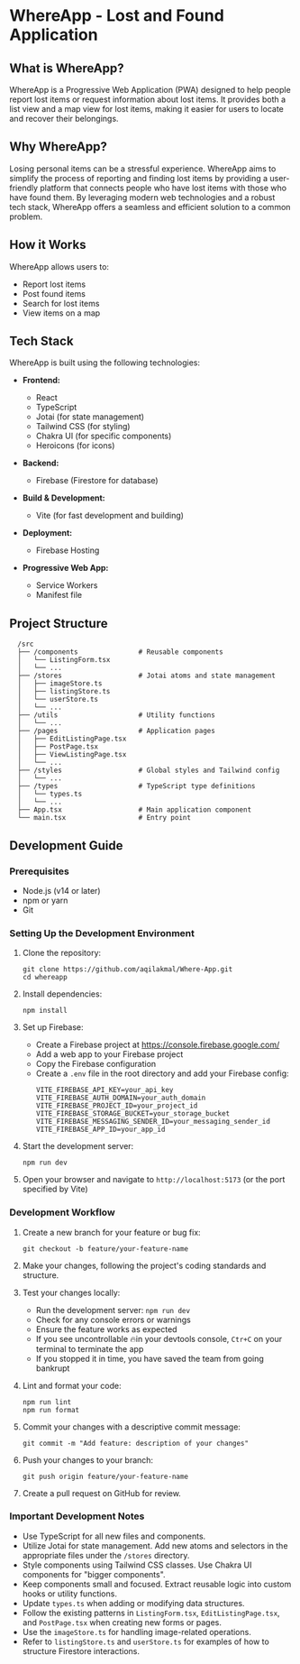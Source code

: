 # WhereApp - Lost and Found Application

## What is WhereApp?

WhereApp is a Progressive Web Application (PWA) designed to help people report lost items or request information about lost items. It provides both a list view and a map view for lost items, making it easier for users to locate and recover their belongings.

## Why WhereApp?

Losing personal items can be a stressful experience. WhereApp aims to simplify the process of reporting and finding lost items by providing a user-friendly platform that connects people who have lost items with those who have found them. By leveraging modern web technologies and a robust tech stack, WhereApp offers a seamless and efficient solution to a common problem.

## How it Works

WhereApp allows users to:
- Report lost items
- Post found items
- Search for lost items
- View items on a map

## Tech Stack

WhereApp is built using the following technologies:

- **Frontend:**
  - React
  - TypeScript
  - Jotai (for state management)
  - Tailwind CSS (for styling)
  - Chakra UI (for specific components)
  - Heroicons (for icons)

- **Backend:**
  - Firebase (Firestore for database)

- **Build & Development:**
  - Vite (for fast development and building)

- **Deployment:**
  - Firebase Hosting

- **Progressive Web App:**
  - Service Workers
  - Manifest file

## Project Structure

```
  /src
  ├── /components               # Reusable components
  │   └── ListingForm.tsx
  │   └── ...
  ├── /stores                   # Jotai atoms and state management
  │   ├── imageStore.ts
  │   ├── listingStore.ts
  │   └── userStore.ts
  │   └── ...
  ├── /utils                    # Utility functions
  │   └── ...
  ├── /pages                    # Application pages
  │   ├── EditListingPage.tsx
  │   ├── PostPage.tsx
  │   ├── ViewListingPage.tsx
  │   └── ...
  ├── /styles                   # Global styles and Tailwind config
  │   └── ...
  ├── /types                    # TypeScript type definitions
  │   └── types.ts
  │   └── ...
  ├── App.tsx                   # Main application component
  └── main.tsx                  # Entry point
```

## Development Guide

### Prerequisites

- Node.js (v14 or later)
- npm or yarn
- Git

### Setting Up the Development Environment

1. Clone the repository:
   ```
   git clone https://github.com/aqilakmal/Where-App.git
   cd whereapp
   ```

2. Install dependencies:
   ```
   npm install
   ```

3. Set up Firebase:
   - Create a Firebase project at https://console.firebase.google.com/
   - Add a web app to your Firebase project
   - Copy the Firebase configuration
   - Create a `.env` file in the root directory and add your Firebase config:
     ```
     VITE_FIREBASE_API_KEY=your_api_key
     VITE_FIREBASE_AUTH_DOMAIN=your_auth_domain
     VITE_FIREBASE_PROJECT_ID=your_project_id
     VITE_FIREBASE_STORAGE_BUCKET=your_storage_bucket
     VITE_FIREBASE_MESSAGING_SENDER_ID=your_messaging_sender_id
     VITE_FIREBASE_APP_ID=your_app_id
     ```

4. Start the development server:
   ```
   npm run dev
   ```

5. Open your browser and navigate to `http://localhost:5173` (or the port specified by Vite)

### Development Workflow

1. Create a new branch for your feature or bug fix:
   ```
   git checkout -b feature/your-feature-name
   ```

2. Make your changes, following the project's coding standards and structure.

3. Test your changes locally:
   - Run the development server: `npm run dev`
   - Check for any console errors or warnings
   - Ensure the feature works as expected
   - If you see uncontrollable 🔥in your devtools console, `Ctr+C` on your terminal to terminate the app
   - If you stopped it in time, you have saved the team from going bankrupt

4. Lint and format your code:
   ```
   npm run lint
   npm run format
   ```

5. Commit your changes with a descriptive commit message:
   ```
   git commit -m "Add feature: description of your changes"
   ```

6. Push your changes to your branch:
   ```
   git push origin feature/your-feature-name
   ```

7. Create a pull request on GitHub for review.

### Important Development Notes

- Use TypeScript for all new files and components.
- Utilize Jotai for state management. Add new atoms and selectors in the appropriate files under the `/stores` directory.
- Style components using Tailwind CSS classes. Use Chakra UI components for "bigger components".
- Keep components small and focused. Extract reusable logic into custom hooks or utility functions.
- Update `types.ts` when adding or modifying data structures.
- Follow the existing patterns in `ListingForm.tsx`, `EditListingPage.tsx`, and `PostPage.tsx` when creating new forms or pages.
- Use the `imageStore.ts` for handling image-related operations.
- Refer to `listingStore.ts` and `userStore.ts` for examples of how to structure Firestore interactions.

